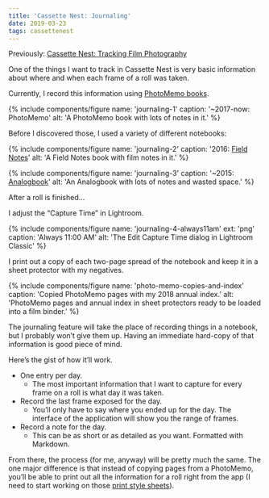 ```yaml
---
title: 'Cassette Nest: Journaling'
date: 2019-03-23
tags: cassettenest
---
```


Previously: [Cassette Nest: Tracking Film Photography](/words/2019/01/cassette-nest-update-1/)

One of the things I want to track in Cassette Nest is very basic information about where and when each frame of a roll was taken.

Currently, I record this information using [PhotoMemo books](https://shootfilmco.com/products/photomemo-photographers-memo-book-2-pack).

{% include components/figure name: 'journaling-1' caption: '~2017-now: PhotoMemo' alt: 'A PhotoMemo book with lots of notes in it.' %}

Before I discovered those, I used a variety of different notebooks:

{% include components/figure name: 'journaling-2' caption: '2016: <a href="https://fieldnotesbrand.com/">Field Notes</a>' alt: 'A Field Notes book with film notes in it.' %}

{% include components/figure name: 'journaling-3' caption: '~2015: <a href="https://analogbook.com/">Analogbook</a>' alt: 'An Analogbook with lots of notes and wasted space.' %}

After a roll is finished…

I adjust the “Capture Time” in Lightroom.

{% include components/figure name: 'journaling-4-always11am' ext: 'png' caption: 'Always 11:00 AM' alt: 'The Edit Capture Time dialog in Lightroom Classic' %}

I print out a copy of each two-page spread of the notebook and keep it in a sheet protector with my negatives.

{% include components/figure name: 'photo-memo-copies-and-index' caption: 'Copied PhotoMemo pages with my 2018 annual index.' alt: 'PhotoMemo pages and annual index in sheet protectors ready to be loaded into a film binder.' %}

The journaling feature will take the place of recording things in a notebook, but I probably won’t give them up. Having an immediate hard-copy of that information is good piece of mind.

Here’s the gist of how it’ll work.

- One entry per day.
    - The most important information that I want to capture for every frame on a roll is what day it was taken.
- Record the last frame exposed for the day.
    - You’ll only have to say where you ended up for the day. The interface of the application will show you the range of frames.
- Record a note for the day.
    - This can be as short or as detailed as you want. Formatted with Markdown.

From there, the process (for me, anyway) will be pretty much the same. The one major difference is that instead of copying pages from a PhotoMemo, you’ll be able to print out all the information for a roll right from the app (I need to start working on those [print style sheets](https://www.smashingmagazine.com/2018/05/print-stylesheets-in-2018/)).
